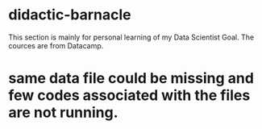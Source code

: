 # didactic-barnacle
This section is mainly for personal learning of my Data Scientist Goal. The cources are from Datacamp. 
# same data file could be missing and few codes associated with the files are not running.
